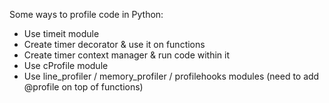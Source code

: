 Some ways to profile code in Python:
- Use timeit module
- Create timer decorator & use it on functions
- Create timer context manager & run code within it
- Use cProfile module
- Use line_profiler / memory_profiler / profilehooks modules (need to add @profile on top of functions)


